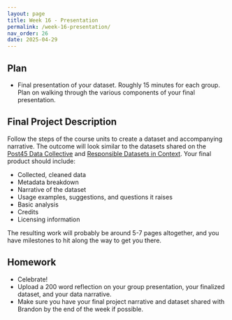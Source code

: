 ```yaml
---
layout: page
title: Week 16 - Presentation
permalink: /week-16-presentation/
nav_order: 26
date: 2025-04-29
---
```


## Plan

* Final presentation of your dataset. Roughly 15 minutes for each group. Plan on walking through the various components of your final presentation.

## Final Project Description

Follow the steps of the course units to create a dataset and accompanying narrative. The outcome will look similar to the datasets shared on the [Post45 Data Collective](https://data.post45.org/) and [Responsible Datasets in Context](https://www.responsible-datasets-in-context.com/). Your final product should include:

* Collected, cleaned data
* Metadata breakdown
* Narrative of the dataset
* Usage examples, suggestions, and questions it raises
* Basic analysis
* Credits
* Licensing information

The resulting work will probably be around 5-7 pages altogether, and you have milestones to hit along the way to get you there.

## Homework

* Celebrate!
* Upload a 200 word reflection on your group presentation, your finalized dataset, and your data narrative.
* Make sure you have your final project narrative and dataset shared with Brandon by the end of the week if possible.